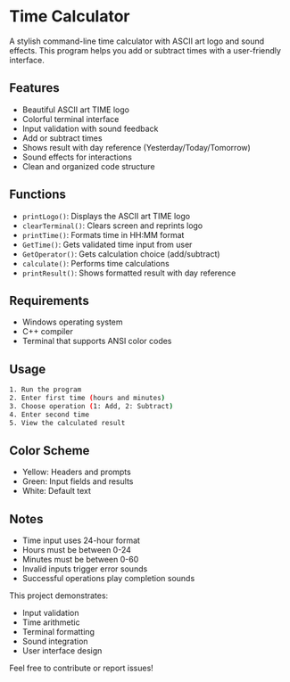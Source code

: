 # Time Calculator

A stylish command-line time calculator with ASCII art logo and sound effects. This program helps you add or subtract times with a user-friendly interface.

## Features

- Beautiful ASCII art TIME logo
- Colorful terminal interface
- Input validation with sound feedback
- Add or subtract times
- Shows result with day reference (Yesterday/Today/Tomorrow)
- Sound effects for interactions
- Clean and organized code structure

## Functions

- `printLogo()`: Displays the ASCII art TIME logo
- `clearTerminal()`: Clears screen and reprints logo
- `printTime()`: Formats time in HH:MM format
- `GetTime()`: Gets validated time input from user
- `GetOperator()`: Gets calculation choice (add/subtract)
- `calculate()`: Performs time calculations
- `printResult()`: Shows formatted result with day reference

## Requirements

- Windows operating system
- C++ compiler
- Terminal that supports ANSI color codes

## Usage

```bash
1. Run the program
2. Enter first time (hours and minutes)
3. Choose operation (1: Add, 2: Subtract)
4. Enter second time
5. View the calculated result
```

## Color Scheme

- Yellow: Headers and prompts
- Green: Input fields and results
- White: Default text

## Notes

- Time input uses 24-hour format
- Hours must be between 0-24
- Minutes must be between 0-60
- Invalid inputs trigger error sounds
- Successful operations play completion sounds

This project demonstrates:
- Input validation
- Time arithmetic
- Terminal formatting
- Sound integration
- User interface design

Feel free to contribute or report issues!
